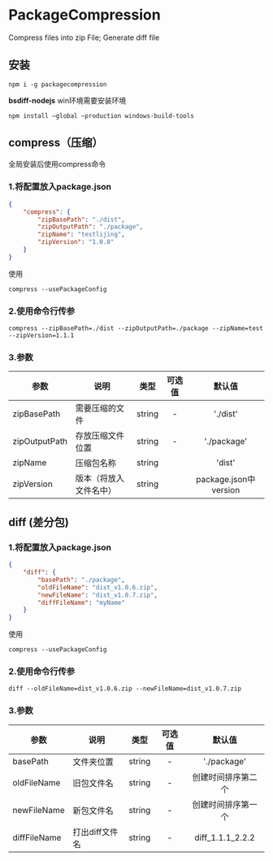 # PackageCompression
Compress files into zip File;  Generate diff file 



## 安装

```
npm i -g packagecompression
```



**bsdiff-nodejs**   win环境需要安装环境

```
npm install –global –production windows-build-tools
```



## compress（压缩）

全局安装后使用compress命令

### 1.将配置放入package.json

```json
{
    "compress": {
        "zipBasePath": "./dist",
        "zipOutputPath": "./package",
        "zipName": "testlijing",
        "zipVersion": "1.0.0"
  	}
}
```

使用

```shell
compress --usePackageConfig
```

### 2.使用命令行传参

```shell
compress --zipBasePath=./dist --zipOutputPath=./package --zipName=test --zipVersion=1.1.1
```

### 3.参数

| 参数          | 说明                   | 类型   | 可选值 |        默认值         |
| ------------- | ---------------------- | ------ | :----: | :-------------------: |
| zipBasePath   | 需要压缩的文件         | string |   -    |       './dist'        |
| zipOutputPath | 存放压缩文件位置       | string |   -    |      './package'      |
| zipName       | 压缩包名称             | string |        |        'dist'         |
| zipVersion    | 版本（将放入文件名中） | string |        | package.json中version |



## diff (差分包)

### 1.将配置放入package.json

```json
{
    "diff": {
        "basePath": "./package",
        "oldFileName": "dist_v1.0.6.zip",
        "newFileName": "dist_v1.0.7.zip",
        "diffFileName": "myName"
  	}
}
```

使用

```shell
compress --usePackageConfig
```

### 2.使用命令行传参

```shell
diff --oldFileName=dist_v1.0.6.zip --newFileName=dist_v1.0.7.zip
```

### 3.参数

| 参数         | 说明           | 类型   | 可选值 |       默认值       |
| ------------ | -------------- | ------ | :----: | :----------------: |
| basePath     | 文件夹位置     | string |   -    |    './package'     |
| oldFileName  | 旧包文件名     | string |   -    | 创建时间排序第二个 |
| newFileName  | 新包文件名     | string |   -    | 创建时间排序第一个 |
| diffFileName | 打出diff文件名 | string |   -    |  diff_1.1.1_2.2.2  |

